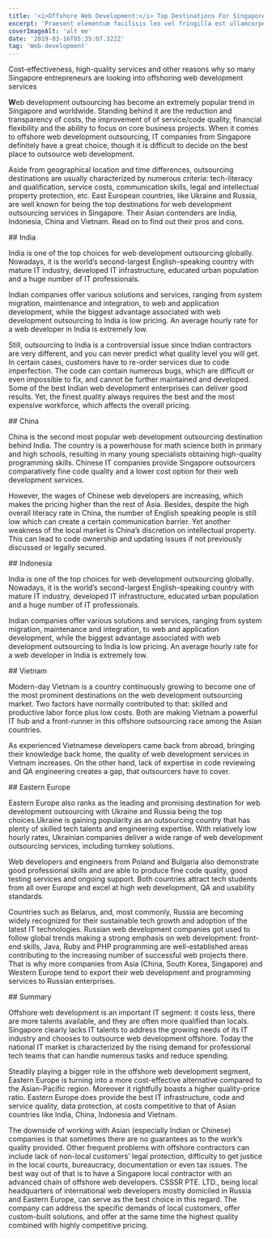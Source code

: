 ```yaml
---
title: '<i>Offshore Web Development:</i> Top Destinations For Singapore'
excerpt: 'Praesent elementum facilisis leo vel fringilla est ullamcorper eget. At imperdiet dui accumsan sit amet nulla facilisi morbi tempus.'
coverImageAlt: 'alt me'
date: '2019-03-16T05:35:07.322Z'
tag: 'Web-development'
---
```


<Subtitle>
  Cost-effectiveness, high-quality services and other reasons why so many Singapore entrepreneurs are looking into offshoring web development services
</Subtitle>

**W**eb development outsourcing has become an extremely popular trend in Singapore and worldwide. Standing behind it are the reduction and transparency of costs, the improvement of of service/code quality, financial flexibility and the ability to focus on core business projects. When it comes to offshore web development outsourcing, IT companies from Singapore definitely have a great choice, though it is difficult to decide on the best place to outsource web development.

Aside from geographical location and time differences, outsourcing destinations are usually characterized by numerous criteria: tech-literacy and qualification, service costs, communication skills, legal and intellectual property protection, etc. East European countries, like Ukraine and Russia, are well known for being the top destinations for web development outsourcing services in Singapore. Their Asian contenders are India, Indonesia, China and Vietnam. Read on to find out their pros and cons.

<ParagraphWithImage imageName="india">
  ## India

  India is one of the top choices for web development outsourcing globally. Nowadays, it is the world’s second-largest English-speaking country with mature IT industry, developed IT infrastructure, educated urban population and a huge number of IT professionals.

  Indian companies offer various solutions and services, ranging from system migration, maintenance and integration, to web and application development, while the biggest advantage associated with web development outsourcing to India is low pricing. An average hourly rate for a web developer in India is extremely low.

  Still, outsourcing to India is a controversial issue since Indian contractors are very different, and you can never predict what quality level you will get. In certain cases, customers have to re-order services due to code imperfection. The code can contain numerous bugs, which are difficult or even impossible to fix, and cannot be further maintained and developed. Some of the best Indian web development enterprises can deliver good results. Yet, the finest quality always requires the best and the most expensive workforce, which affects the overall pricing.
</ParagraphWithImage>

<ParagraphWithImage imageName="china">
  ## China

  China is the second most popular web development outsourcing destination behind India. The country is a powerhouse for math science both in primary and high schools, resulting in many young specialists obtaining high-quality programming skills. Chinese IT companies provide Singapore outsourcers comparatively fine code quality and a lower cost option for their web development services.

  However, the wages of Chinese web developers are increasing, which makes the pricing higher than the rest of Asia. Besides, despite the high overall literacy rate in China, the number of English speaking people is still low which can create a certain communication barrier. Yet another weakness of the local market is China’s discretion on intellectual property. This can lead to code ownership and updating issues if not previously discussed or legally secured.
</ParagraphWithImage>

<ParagraphWithImage imageName="indonesia">
  ## Indonesia

  India is one of the top choices for web development outsourcing globally. Nowadays, it is the world’s second-largest English-speaking country with mature IT industry, developed IT infrastructure, educated urban population and a huge number of IT professionals.

  Indian companies offer various solutions and services, ranging from system migration, maintenance and integration, to web and application development, while the biggest advantage associated with web development outsourcing to India is low pricing. An average hourly rate for a web developer in India is extremely low.
</ParagraphWithImage>

<ParagraphWithImage imageName="vietnam">
  ## Vietnam

  Modern-day Vietnam is a country continuously growing to become one of the most prominent destinations on the web development outsourcing market. Two factors have normally contributed to that: skilled and productive labor force plus low costs. Both are making Vietnam a powerful IT hub and a front-runner in this offshore outsourcing race among the Asian countries.

  As experienced Vietnamese developers came back from abroad, bringing their knowledge back home, the quality of web development services in Vietnam increases. On the other hand, lack of expertise in code reviewing and QA engineering creates a gap, that outsourcers have to cover.
</ParagraphWithImage>

<ParagraphWithImage imageName="europe">
  ## Eastern Europe

  Eastern Europe also ranks as the leading and promising destination for web development outsourcing with Ukraine and Russia being the top choices.Ukraine is gaining popularity as an outsourcing country that has plenty of skilled tech talents and engineering expertise. With relatively low hourly rates, Ukrainian companies deliver a wide range of web development outsourcing services, including turnkey solutions.

  Web developers and engineers from Poland and Bulgaria also demonstrate good professional skills and are able to produce fine code quality, good testing services and ongoing support. Both countries attract tech students from all over Europe and excel at high web development, QA and usability standards.

  Countries such as Belarus, and, most commonly, Russia are becoming widely recognized for their sustainable tech growth and adoption of the latest IT technologies. Russian web development companies got used to follow global trends making a strong emphasis on web development: front-end skills, Java, Ruby and PHP programming are well-established areas contributing to the increasing number of successful web projects there. That is why more companies from Asia (China, South Korea, Singapore) and Western Europe tend to export their web development and programming services to Russian enterprises.
</ParagraphWithImage>

<ParagraphWithImage imageName="summary">
  ## Summary

  Offshore web development is an important IT segment: it costs less, there are more talents available, and they are often more qualified than locals. Singapore clearly lacks IT talents to address the growing needs of its IT industry and chooses to outsource  web development offshore. Today the national IT market is characterized by the rising demand for professional tech teams that can handle numerous tasks and reduce spending.

  Steadily playing a bigger role in the offshore web development segment, Eastern Europe is turning into a more cost-effective alternative compared to the Asian-Pacific region. Moreover it rightfully boasts a higher quality-price ratio.  Eastern Europe does provide the best IT infrastructure, code and service quality, data protection, at costs competitive to that of Asian countries like India, China, Indonesia and Vietnam.

  The downside of working with Asian (especially Indian or Chinese) companies is that sometimes there are  no guarantees as to the work’s quality provided. Other frequent problems with offshore contractors can include lack of non-local customers’ legal protection, difficulty to get justice in the local courts, bureaucracy, documentation or even tax issues. The best way out of that is to have a Singapore local contractor with an advanced chain of offshore web developers. CSSSR PTE. LTD., being local headquarters of international web developers mostly domiciled in Russia and Eastern Europe, can serve as the best choice  in this regard. The company can address the specific demands of local customers, offer custom-built solutions, and offer at the same time the highest quality combined with highly competitive pricing.
</ParagraphWithImage>
